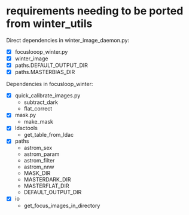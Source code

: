 # requirements needing to be ported from winter_utils


Direct dependencies in winter_image_daemon.py:
- [x] focuslooop_winter.py
- [x] winter_image
- [x] paths.DEFAULT_OUTPUT_DIR 
- [x] paths.MASTERBIAS_DIR

Dependencies in focusloop_winter:
- [x] quick_calibrate_images.py
    - subtract_dark
    - flat_correct
- [x] mask.py
    - make_mask
- [x] ldactools
     - get_table_from_ldac
- [x] paths
    - astrom_sex
    - astrom_param
    - astrom_filter
    - astrom_nnw
    - MASK_DIR
    - MASTERDARK_DIR
    - MASTERFLAT_DIR
    - DEFAULT_OUTPUT_DIR
- [x] io
    - get_focus_images_in_directory

